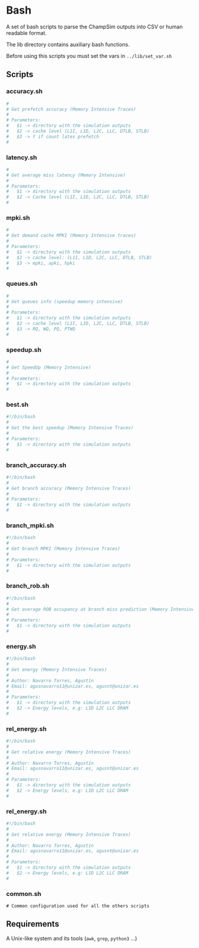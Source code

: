 # Bash

A set of bash scripts to parse the ChampSim outputs into CSV or 
human readable format.

The lib directory contains auxiliary bash functions.

Before using this scripts you must set the vars in `../lib/set_var.sh`

## Scripts

### accuracy.sh

```Bash
#
# Get prefetch accuracy (Memory Intensive Traces)
#
# Parameters:
#   $1 -> directory with the simulation outputs
#   $2 -> cache level (L1I, L1D, L2C, LLC, DTLB, STLB)
#   $3 -> Y if count lates prefetch 
#
```

### latency.sh

```Bash
#
# Get average miss latency (Memory Intensive)
#
# Parameters:
#   $1 -> directory with the simulation outputs
#   $2 -> Cache level (L1I, L1D, L2C, LLC, DTLB, STLB)
#
```

### mpki.sh

```Bash
#
# Get demand cache MPKI (Memory Intensive traces)
#
# Parameters:
#   $1 -> directory with the simulation outputs
#   $2 -> cache level: (L1I, L1D, L2C, LLC, DTLB, STLB)
#   $3 -> mpki, apki, hpki
#
```

### queues.sh

```Bash
#
# Get queues info (speedup memory intensive)
#
# Parameters:
#   $1 -> directory with the simulation outputs
#   $2 -> cache level (L1I, L1D, L2C, LLC, DTLB, STLB)
#   $3 -> RQ, WQ, PQ, PTWQ
#
```

### speedup.sh

```Bash
#
# Get SpeedUp (Memory Intensive)
#
# Parameters:
#   $1 -> directory with the simulation outputs
#
```

### best.sh

```Bash
#!/bin/bash
#
# Get the best speedup (Memory Intensive Traces)
#
# Parameters:
#   $1 -> directory with the simulation outputs
#
```

### branch_accuracy.sh

```Bash
#!/bin/bash
#
# Get branch accuracy (Memory Intensive Traces)
#
# Parameters:
#   $1 -> directory with the simulation outputs
#
```

### branch_mpki.sh

```Bash
#!/bin/bash
#
# Get branch MPKI (Memory Intensive Traces)
#
# Parameters:
#   $1 -> directory with the simulation outputs
#
```
### branch_rob.sh

```Bash
#!/bin/bash
#
# Get average ROB occupancy at branch miss prediction (Memory Intensive Traces)
#
# Parameters:
#   $1 -> directory with the simulation outputs
#
```

### energy.sh

```Bash
#!/bin/bash
#
# Get energy (Memory Intensive Traces)
#
# Author: Navarro Torres, Agustín
# Email: agusnavarro11@unizar.es, agusnt@unizar.es
#
# Parameters:
#   $1 -> directory with the simulation outputs
#   $2 -> Energy levels, e.g: L1D L2C LLC DRAM
#
```

### rel_energy.sh

```Bash
#!/bin/bash
#
# Get relative energy (Memory Intensive Traces)
#
# Author: Navarro Torres, Agustín
# Email: agusnavarro11@unizar.es, agusnt@unizar.es
#
# Parameters:
#   $1 -> directory with the simulation outputs
#   $2 -> Energy levels, e.g: L1D L2C LLC DRAM
#
```

### rel_energy.sh

```Bash
#!/bin/bash
#
# Get relative energy (Memory Intensive Traces)
#
# Author: Navarro Torres, Agustín
# Email: agusnavarro11@unizar.es, agusnt@unizar.es
#
# Parameters:
#   $1 -> directory with the simulation outputs
#   $2 -> Energy levels, e.g: L1D L2C LLC DRAM
#
```

### common.sh

```
# Common configuration used for all the others scripts
```

## Requirements

A Unix-like system and its tools (`awk`, `grep`, `python3` ...)
